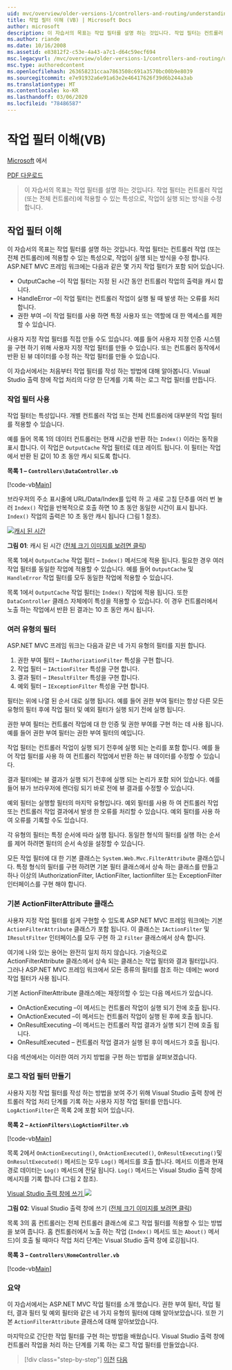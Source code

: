 ```yaml
---
uid: mvc/overview/older-versions-1/controllers-and-routing/understanding-action-filters-vb
title: 작업 필터 이해 (VB) | Microsoft Docs
author: microsoft
description: 이 자습서의 목표는 작업 필터를 설명 하는 것입니다. 작업 필터는 컨트롤러 작업 또는 전체 컨트롤러에 적용할 수 있는 특성입니다.
ms.author: riande
ms.date: 10/16/2008
ms.assetid: e83812f2-c53e-4a43-a7c1-d64c59ecf694
msc.legacyurl: /mvc/overview/older-versions-1/controllers-and-routing/understanding-action-filters-vb
msc.type: authoredcontent
ms.openlocfilehash: 263658231ccaa7863508c691a3570bc00b9e8039
ms.sourcegitcommit: e7e91932a6e91a63e2e46417626f39d6b244a3ab
ms.translationtype: MT
ms.contentlocale: ko-KR
ms.lasthandoff: 03/06/2020
ms.locfileid: "78486587"
---
```

# <a name="understanding-action-filters-vb"></a>작업 필터 이해(VB)

[Microsoft](https://github.com/microsoft) 에서

[PDF 다운로드](https://download.microsoft.com/download/e/f/3/ef3f2ff6-7424-48f7-bdaa-180ef64c3490/ASPNET_MVC_Tutorial_14_VB.pdf)

> 이 자습서의 목표는 작업 필터를 설명 하는 것입니다. 작업 필터는 컨트롤러 작업 (또는 전체 컨트롤러)에 적용할 수 있는 특성으로, 작업이 실행 되는 방식을 수정 합니다.

## <a name="understanding-action-filters"></a>작업 필터 이해

이 자습서의 목표는 작업 필터를 설명 하는 것입니다. 작업 필터는 컨트롤러 작업 (또는 전체 컨트롤러)에 적용할 수 있는 특성으로, 작업이 실행 되는 방식을 수정 합니다. ASP.NET MVC 프레임 워크에는 다음과 같은 몇 가지 작업 필터가 포함 되어 있습니다.

- OutputCache –이 작업 필터는 지정 된 시간 동안 컨트롤러 작업의 출력을 캐시 합니다.
- HandleError –이 작업 필터는 컨트롤러 작업이 실행 될 때 발생 하는 오류를 처리 합니다.
- 권한 부여 –이 작업 필터를 사용 하면 특정 사용자 또는 역할에 대 한 액세스를 제한할 수 있습니다.

사용자 지정 작업 필터를 직접 만들 수도 있습니다. 예를 들어 사용자 지정 인증 시스템을 구현 하기 위해 사용자 지정 작업 필터를 만들 수 있습니다. 또는 컨트롤러 동작에서 반환 된 뷰 데이터를 수정 하는 작업 필터를 만들 수 있습니다.

이 자습서에서는 처음부터 작업 필터를 작성 하는 방법에 대해 알아봅니다. Visual Studio 출력 창에 작업 처리의 다양 한 단계를 기록 하는 로그 작업 필터를 만듭니다.

### <a name="using-an-action-filter"></a>작업 필터 사용

작업 필터는 특성입니다. 개별 컨트롤러 작업 또는 전체 컨트롤러에 대부분의 작업 필터를 적용할 수 있습니다.

예를 들어 목록 1의 데이터 컨트롤러는 현재 시간을 반환 하는 `Index()` 이라는 동작을 표시 합니다. 이 작업은 `OutputCache` 작업 필터로 데코 레이트 됩니다. 이 필터는 작업에서 반환 된 값이 10 초 동안 캐시 되도록 합니다.

**목록 1 – `Controllers\DataController.vb`**

[!code-vb[Main](understanding-action-filters-vb/samples/sample1.vb)]

브라우저의 주소 표시줄에 URL/Data/Index를 입력 하 고 새로 고침 단추를 여러 번 눌러 `Index()` 작업을 반복적으로 호출 하면 10 초 동안 동일한 시간이 표시 됩니다. `Index()` 작업의 출력은 10 초 동안 캐시 됩니다 (그림 1 참조).

[![캐시 된 시간](understanding-action-filters-vb/_static/image2.png)](understanding-action-filters-vb/_static/image1.png)

**그림 01**: 캐시 된 시간 ([전체 크기 이미지를 보려면 클릭](understanding-action-filters-vb/_static/image3.png))

목록 1에서 `OutputCache` 작업 필터 – `Index()` 메서드에 적용 됩니다. 필요한 경우 여러 작업 필터를 동일한 작업에 적용할 수 있습니다. 예를 들어 `OutputCache` 및 `HandleError` 작업 필터를 모두 동일한 작업에 적용할 수 있습니다.

목록 1에서 `OutputCache` 작업 필터는 `Index()` 작업에 적용 됩니다. 또한 `DataController` 클래스 자체에이 특성을 적용할 수 있습니다. 이 경우 컨트롤러에서 노출 하는 작업에서 반환 된 결과는 10 초 동안 캐시 됩니다.

### <a name="the-different-types-of-filters"></a>여러 유형의 필터

ASP.NET MVC 프레임 워크는 다음과 같은 네 가지 유형의 필터를 지원 합니다.

1. 권한 부여 필터 – `IAuthorizationFilter` 특성을 구현 합니다.
2. 작업 필터 – `IActionFilter` 특성을 구현 합니다.
3. 결과 필터 – `IResultFilter` 특성을 구현 합니다.
4. 예외 필터 – `IExceptionFilter` 특성을 구현 합니다.

필터는 위에 나열 된 순서 대로 실행 됩니다. 예를 들어 권한 부여 필터는 항상 다른 모든 유형의 필터 후에 작업 필터 및 예외 필터가 실행 되기 전에 실행 됩니다.

권한 부여 필터는 컨트롤러 작업에 대 한 인증 및 권한 부여를 구현 하는 데 사용 됩니다. 예를 들어 권한 부여 필터는 권한 부여 필터의 예입니다.

작업 필터는 컨트롤러 작업이 실행 되기 전후에 실행 되는 논리를 포함 합니다. 예를 들어 작업 필터를 사용 하 여 컨트롤러 작업에서 반환 하는 뷰 데이터를 수정할 수 있습니다.

결과 필터에는 뷰 결과가 실행 되기 전후에 실행 되는 논리가 포함 되어 있습니다. 예를 들어 뷰가 브라우저에 렌더링 되기 바로 전에 뷰 결과를 수정할 수 있습니다.

예외 필터는 실행할 필터의 마지막 유형입니다. 예외 필터를 사용 하 여 컨트롤러 작업 또는 컨트롤러 작업 결과에서 발생 한 오류를 처리할 수 있습니다. 예외 필터를 사용 하 여 오류를 기록할 수도 있습니다.

각 유형의 필터는 특정 순서에 따라 실행 됩니다. 동일한 형식의 필터를 실행 하는 순서를 제어 하려면 필터의 순서 속성을 설정할 수 있습니다.

모든 작업 필터에 대 한 기본 클래스는 `System.Web.Mvc.FilterAttribute` 클래스입니다. 특정 형식의 필터를 구현 하려면 기본 필터 클래스에서 상속 하는 클래스를 만들고 하나 이상의 IAuthorizationFilter, IActionFilter, Iactionfilter 또는 ExceptionFilter 인터페이스를 구현 해야 합니다.

### <a name="the-base-actionfilterattribute-class"></a>기본 ActionFilterAttribute 클래스

사용자 지정 작업 필터를 쉽게 구현할 수 있도록 ASP.NET MVC 프레임 워크에는 기본 `ActionFilterAttribute` 클래스가 포함 됩니다. 이 클래스는 `IActionFilter` 및 `IResultFilter` 인터페이스를 모두 구현 하 고 `Filter` 클래스에서 상속 합니다.

여기에 나와 있는 용어는 완전히 일치 하지 않습니다. 기술적으로 ActionFilterAttribute 클래스에서 상속 되는 클래스는 작업 필터와 결과 필터입니다. 그러나 ASP.NET MVC 프레임 워크에서 모든 종류의 필터를 참조 하는 데에는 word 작업 필터가 사용 됩니다.

기본 ActionFilterAttribute 클래스에는 재정의할 수 있는 다음 메서드가 있습니다.

- OnActionExecuting –이 메서드는 컨트롤러 작업이 실행 되기 전에 호출 됩니다.
- OnActionExecuted –이 메서드는 컨트롤러 작업이 실행 된 후에 호출 됩니다.
- OnResultExecuting –이 메서드는 컨트롤러 작업 결과가 실행 되기 전에 호출 됩니다.
- OnResultExecuted – 컨트롤러 작업 결과가 실행 된 후이 메서드가 호출 됩니다.

다음 섹션에서는 이러한 여러 가지 방법을 구현 하는 방법을 살펴보겠습니다.

### <a name="creating-a-log-action-filter"></a>로그 작업 필터 만들기

사용자 지정 작업 필터를 작성 하는 방법을 보여 주기 위해 Visual Studio 출력 창에 컨트롤러 작업 처리 단계를 기록 하는 사용자 지정 작업 필터를 만듭니다. `LogActionFilter`은 목록 2에 포함 되어 있습니다.

**목록 2 – `ActionFilters\LogActionFilter.vb`**

[!code-vb[Main](understanding-action-filters-vb/samples/sample2.vb)]

목록 2에서 `OnActionExecuting()`, `OnActionExecuted()`, `OnResultExecuting()`및 `OnResultExecuted()` 메서드는 모두 `Log()` 메서드를 호출 합니다. 메서드 이름과 현재 경로 데이터는 `Log()` 메서드에 전달 됩니다. `Log()` 메서드는 Visual Studio 출력 창에 메시지를 기록 합니다 (그림 2 참조).

[Visual Studio 출력 창에 쓰기 ![](understanding-action-filters-vb/_static/image5.png)](understanding-action-filters-vb/_static/image4.png)

**그림 02**: Visual Studio 출력 창에 쓰기 ([전체 크기 이미지를 보려면 클릭](understanding-action-filters-vb/_static/image6.png))

목록 3의 홈 컨트롤러는 전체 컨트롤러 클래스에 로그 작업 필터를 적용할 수 있는 방법을 보여 줍니다. 홈 컨트롤러에서 노출 하는 작업 (`Index()` 메서드 또는 `About()` 메서드)이 호출 될 때마다 작업 처리 단계는 Visual Studio 출력 창에 로깅됩니다.

**목록 3 – `Controllers\HomeController.vb`**

[!code-vb[Main](understanding-action-filters-vb/samples/sample3.vb)]

### <a name="summary"></a>요약

이 자습서에서는 ASP.NET MVC 작업 필터를 소개 했습니다. 권한 부여 필터, 작업 필터, 결과 필터 및 예외 필터와 같은 네 가지 유형의 필터에 대해 알아보았습니다. 또한 기본 `ActionFilterAttribute` 클래스에 대해 알아보았습니다.

마지막으로 간단한 작업 필터를 구현 하는 방법을 배웠습니다. Visual Studio 출력 창에 컨트롤러 작업을 처리 하는 단계를 기록 하는 로그 작업 필터를 만들었습니다.

> [!div class="step-by-step"]
> [이전](asp-net-mvc-routing-overview-vb.md)
> [다음](improving-performance-with-output-caching-vb.md)
